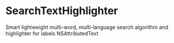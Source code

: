 # SearchTextHighlighter
Smart lightweight multi-word, multi-language search algorithm and highlighter for labels NSAttributedText
